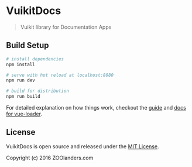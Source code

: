 # VuikitDocs

> Vuikit library for Documentation Apps

## Build Setup

``` bash
# install dependencies
npm install

# serve with hot reload at localhost:8080
npm run dev

# build for distribution
npm run build
```

For detailed explanation on how things work, checkout the [guide](http://vuejs-templates.github.io/webpack/) and [docs for vue-loader](http://vuejs.github.io/vue-loader).

## License

VuikitDocs is open source and released under the [MIT License](LICENSE.md).

Copyright (c) 2016 ZOOlanders.com

